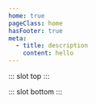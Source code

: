 ```yaml
---
home: true
pageClass: home
hasFooter: true
meta:
  - title: description
    content: hello
---
```


::: slot top
<Home/>
:::

::: slot bottom
:::
